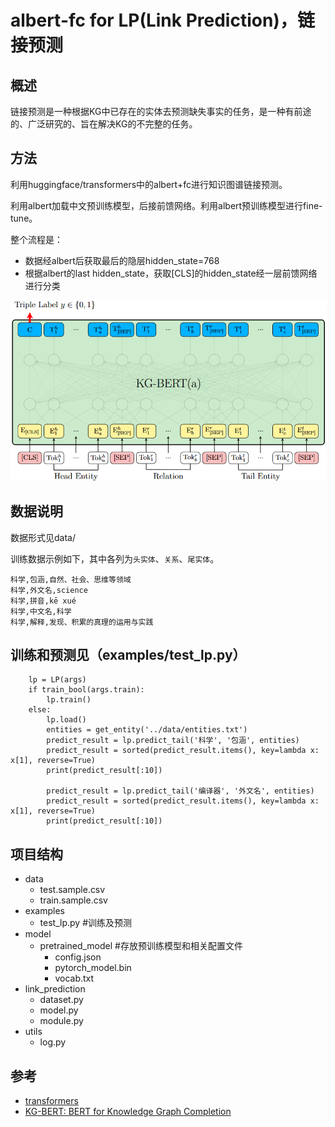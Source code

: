 # albert-fc for LP(Link Prediction)，链接预测

## 概述
链接预测是一种根据KG中已存在的实体去预测缺失事实的任务，是一种有前途的、广泛研究的、旨在解决KG的不完整的任务。

## 方法

利用huggingface/transformers中的albert+fc进行知识图谱链接预测。

利用albert加载中文预训练模型，后接前馈网络。利用albert预训练模型进行fine-tune。

整个流程是：

- 数据经albert后获取最后的隐层hidden_state=768
- 根据albert的last hidden_state，获取[CLS]的hidden_state经一层前馈网络进行分类

![image](https://raw.githubusercontent.com/jiangnanboy/albert_link_prediction/master/image/albert-lp.png)

 ## 数据说明

数据形式见data/

训练数据示例如下，其中各列为`头实体`、`关系`、`尾实体`。

```
科学,包涵,自然、社会、思维等领域
科学,外文名,science
科学,拼音,kē xué
科学,中文名,科学
科学,解释,发现、积累的真理的运用与实践
```

## 训练和预测见（examples/test_lp.py）

```
    lp = LP(args)
    if train_bool(args.train):
        lp.train()
    else:
        lp.load()
        entities = get_entity('../data/entities.txt')
        predict_result = lp.predict_tail('科学', '包涵', entities)
        predict_result = sorted(predict_result.items(), key=lambda x: x[1], reverse=True)
        print(predict_result[:10])

        predict_result = lp.predict_tail('编译器', '外文名', entities)
        predict_result = sorted(predict_result.items(), key=lambda x: x[1], reverse=True)
        print(predict_result[:10])
```

## 项目结构
- data
    - test.sample.csv
    - train.sample.csv
- examples
    - test_lp.py #训练及预测
- model
    - pretrained_model #存放预训练模型和相关配置文件
        - config.json
        - pytorch_model.bin
        - vocab.txt
- link_prediction
    - dataset.py
    - model.py
    - module.py
- utils
    - log.py

## 参考
- [transformers](https://github.com/huggingface/transformers)
- [KG-BERT: BERT for Knowledge Graph Completion](https://arxiv.org/pdf/1909.03193.pdf)